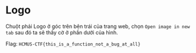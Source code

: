# Logo

Chuột phải Logo ở góc trên bên trái của trang web, chọn `Open image in new tab` sau đó ta sẽ thấy cờ ở phần dưới của hình.

Flag: `HCMUS-CTF{this_is_a_function_not_a_bug_at_all}`
